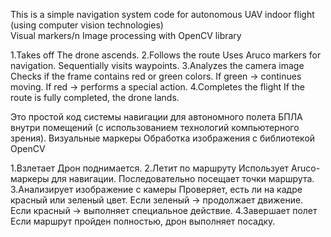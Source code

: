 This is a simple navigation system code for autonomous UAV indoor flight (using computer vision technologies)      
Visual markers/n
Image processing with OpenCV library


1.Takes off
  The drone ascends.
2.Follows the route
  Uses Aruco markers for navigation.
  Sequentially visits waypoints.
3.Analyzes the camera image
  Checks if the frame contains red or green colors.
  If green → continues moving.
  If red → performs a special action.
4.Completes the flight
  If the route is fully completed, the drone lands.


Это простой код системы навигации для автономного полета БПЛА внутри помещений (с использованием технологий компьютерного зрения).
Визуальные маркеры
Обработка изображения с библиотекой OpenCV

1.Взлетает
  Дрон поднимается.
2.Летит по маршруту
  Использует Aruco-маркеры для навигации.
  Последовательно посещает точки маршрута.
3.Анализирует изображение с камеры
  Проверяет, есть ли на кадре красный или зеленый цвет.
  Если зеленый → продолжает движение.
  Если красный → выполняет специальное действие.
4.Завершает полет
  Если маршрут пройден полностью, дрон выполняет посадку.
